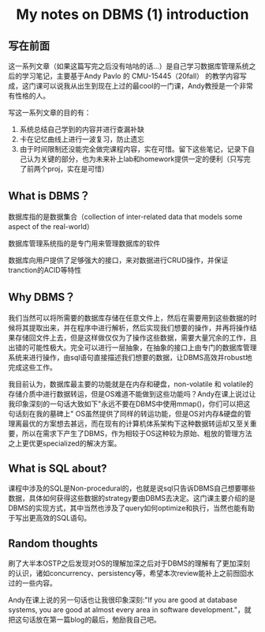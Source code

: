 # <center>My notes on DBMS (1) introduction</center>

## 写在前面

这一系列文章（如果这篇写完之后没有咕咕的话...）是自己学习数据库管理系统之后的学习笔记，主要基于Andy Pavlo 的 CMU-15445（20fall） 的教学内容写成，这门课可以说我从出生到现在上过的最cool的一门课，Andy教授是一个非常有性格的人。

写这一系列文章的目的有：

1. 系统总结自己学到的内容并进行查漏补缺
2. 卡在记忆曲线上进行一波复习，防止遗忘
3. 由于时间限制还没能完全做完课程内容，实在可惜。留下这些笔记，记录下自己认为关键的部分，也为未来补上lab和homework提供一定的便利（只写完了前两个proj，实在是可惜）

## What is DBMS？

数据库指的是数据集合（collection of inter-related data that models some aspect of the real-world）

数据库管理系统指的是专门用来管理数据库的软件

数据库向用户提供了足够强大的接口，来对数据进行CRUD操作，并保证tranction的ACID等特性

## Why DBMS？

我们当然可以将所需要的数据库存储在任意文件上，然后在需要用到这些数据的时候将其提取出来，并在程序中进行解析，然后实现我们想要的操作，并再将操作结果存储回文件上去，但是这样做仅仅为了操作这些数据，需要大量冗余的工作，且出错的可能性极大。完全可以进行一层抽象，在抽象的接口上由专门的数据库管理系统来进行操作，由sql语句直接描述我们想要的数据，让DBMS高效并robust地完成这些工作。

我目前认为，数据库最主要的功能就是在内存和硬盘，non-volatile 和 volatile的存储介质中进行数据转运，但是OS难道不能做到这些功能吗？Andy在课上说过让我印象深刻的一句话大致如下"永远不要在DBMS中使用mmap()，你们可以把这句话刻在我的墓碑上" OS虽然提供了同样的转运功能，但是OS对内存&硬盘的管理离最优的方案想去甚远，而在现有的计算机体系架构下这种数据转运却又至关重要，所以在需求下产生了DBMS，作为相较于OS这种较为原始、粗放的管理方法之上更优更specialized的解决方案。

## What is SQL about?

课程中涉及的SQL是Non-procedural的，也就是说sql只告诉DBMS自己想要哪些数据，具体如何获得这些数据的strategy要由DBMS去决定。这门课主要介绍的是DBMS的实现方式，其中当然也涉及了query如何optimize和执行，当然也能有助于写出更高效的SQL语句。

## Random thoughts

刷了大半本OSTP之后发现对OS的理解加深之后对于DBMS的理解有了更加深刻的认识，诸如concurrency、persistency等，希望本次review能补上之前囫囵水过的一些内容。

Andy在课上说的另一句话也让我很印象深刻:"If you are good at database systems, you are good at almost every area in software development."，就把这句话放在第一篇blog的最后，勉励我自己吧。

